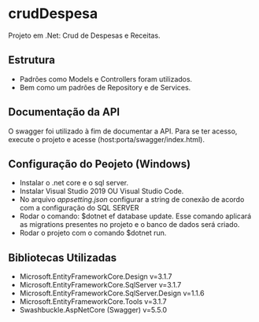 # crudDespesa
Projeto em .Net: Crud de Despesas e Receitas.

## Estrutura
- Padrões como Models e Controllers foram utilizados.
- Bem como um padrões de Repository e de Services.

## Documentação da API
O swagger foi utilizado à fim de documentar a API. Para se ter acesso, execute o projeto e acesse (host:porta/swagger/index.html).

## Configuração do Peojeto (Windows)
- Instalar o .net core e o sql server.
- Instalar Visual Studio 2019 OU Visual Studio Code.
- No arquivo *appsetting.json* configurar a string de conexão de acordo com a configuração do SQL SERVER
- Rodar o comando: $dotnet ef database update. Esse comando aplicará as migrations presentes no projeto e o banco de dados será criado.
- Rodar o projeto com o comando $dotnet run.

## Bibliotecas Utilizadas
- Microsoft.EntityFrameworkCore.Design v=3.1.7
- Microsoft.EntityFrameworkCore.SqlServer v=3.1.7
- Microsoft.EntityFrameworkCore.SqlServer.Design v=1.1.6
- Microsoft.EntityFrameworkCore.Tools v=3.1.7
- Swashbuckle.AspNetCore (Swagger) v=5.5.0
